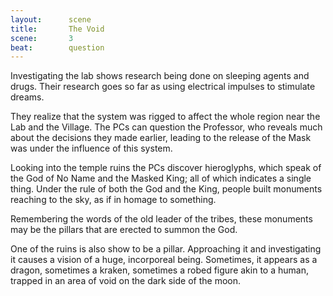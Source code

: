 ```yaml
---
layout:      scene
title:       The Void
scene:       3
beat:        question
---
```



Investigating the lab shows research being done on sleeping agents and drugs.
Their research goes so far as using electrical impulses to stimulate dreams.

They realize that the system was rigged to affect the whole region near the Lab and the Village.
The PCs can question the Professor,
who reveals much about the decisions they made earlier,
leading to the release of the Mask was under the influence of this system.

Looking into the temple ruins the PCs discover hieroglyphs,
which speak of the God of No Name and the Masked King;
all of which indicates a single thing.
Under the rule of both the God and the King,
people built monuments reaching to the sky, as if in homage to something.

Remembering the words of the old leader of the tribes,
these monuments may be the pillars that are erected to summon the God.

One of the ruins is also show to be a pillar.
Approaching it and investigating it causes a vision of a huge, incorporeal being.
Sometimes, it appears as a dragon, sometimes a kraken,
sometimes a robed figure akin to a human,
trapped in an area of void on the dark side of the moon.




